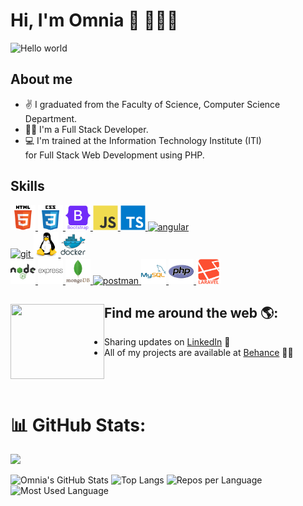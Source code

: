 # Hi, I'm Omnia 👋 👩🏾‍💻

<img src="https://raw.githubusercontent.com/sagar-viradiya/sagar-viradiya/master/resources/banner.png" alt="Hello world">

## About me
- ✌️  I graduated from the Faculty of Science, Computer Science Department.
- 👨‍💻 I'm a Full Stack Developer.
- 💻 I'm trained at the Information Technology Institute (ITI) <br>
      for Full Stack Web Development using PHP. 

## Skills
<!--    * HTML / CSS ====================
   * HTML5 / CSS3
   * JQuery ====================
   * Bootstrap
   * JavaScript
   * TypeScript
   * MySql
   * Node.js
   * Express
   * MongoDB
   * Wordpress =================
   * PHP
   * Laravel
 -->

<p align="left">
       <!--  ============================ frontend ==============================  -->
      <a href="https://www.w3.org/html/" target="_blank" rel="noreferrer">
            <img src="https://raw.githubusercontent.com/devicons/devicon/master/icons/html5/html5-original-wordmark.svg" alt="html5" width="40" height="40"/> 
      </a>
      <a href="https://www.w3schools.com/css/" target="_blank" rel="noreferrer"> 
            <img src="https://raw.githubusercontent.com/devicons/devicon/master/icons/css3/css3-original-wordmark.svg" alt="css3" width="40" height="40"/>
      </a> 
      <a href="https://getbootstrap.com" target="_blank" rel="noreferrer">
            <img src="https://raw.githubusercontent.com/devicons/devicon/master/icons/bootstrap/bootstrap-plain-wordmark.svg" alt="bootstrap" width="40" height="40"/>
      </a>
      <a href="https://developer.mozilla.org/en-US/docs/Web/JavaScript" target="_blank" rel="noreferrer">
            <img src="https://raw.githubusercontent.com/devicons/devicon/master/icons/javascript/javascript-original.svg" alt="javascript" width="40" height="40"/>
      </a>
      <a href="https://www.typescriptlang.org/" target="_blank" rel="noreferrer"> 
            <img src="https://raw.githubusercontent.com/devicons/devicon/master/icons/typescript/typescript-original.svg" alt="typescript" width="40" height="40"/>           </a>
      <a href="https://angular.io" target="_blank" rel="noreferrer">
            <img src="https://angular.io/assets/images/logos/angular/angular.svg" alt="angular" width="40" height="40"/>
      </a> 
      <br>
       <!--  ============================ linux ==============================  -->
      <a href="https://git-scm.com/" target="_blank" rel="noreferrer">
            <img src="https://www.vectorlogo.zone/logos/git-scm/git-scm-icon.svg" alt="git" width="40" height="40"/> 
      </a>
      <a href="https://www.linux.org/" target="_blank" rel="noreferrer">
            <img src="https://raw.githubusercontent.com/devicons/devicon/master/icons/linux/linux-original.svg" alt="linux" width="40" height="40"/>
      </a>
      <a href="https://www.docker.com/" target="_blank" rel="noreferrer">
            <img src="https://raw.githubusercontent.com/devicons/devicon/master/icons/docker/docker-original-wordmark.svg" alt="docker" width="40" height="40"/>
      </a>
      <br>
       <!--  ============================ Node ==============================  -->
      <a href="https://nodejs.org" target="_blank" rel="noreferrer"> 
            <img src="https://raw.githubusercontent.com/devicons/devicon/master/icons/nodejs/nodejs-original-wordmark.svg" alt="nodejs" width="40" height="40"/>
      </a>
      <a href="https://expressjs.com" target="_blank" rel="noreferrer">
            <img src="https://raw.githubusercontent.com/devicons/devicon/master/icons/express/express-original-wordmark.svg" alt="express" width="40" height="40"/>
      </a>
      <a href="https://www.mongodb.com/" target="_blank" rel="noreferrer">
            <img src="https://raw.githubusercontent.com/devicons/devicon/master/icons/mongodb/mongodb-original-wordmark.svg" alt="mongodb" width="40" height="40"/>
      </a>
      <a href="https://postman.com" target="_blank" rel="noreferrer"> 
            <img src="https://www.vectorlogo.zone/logos/getpostman/getpostman-icon.svg" alt="postman" width="40" height="40"/>
      </a>
      <!--  ============================ php ==============================  -->
      <a href="https://www.mysql.com/" target="_blank" rel="noreferrer">
            <img src="https://raw.githubusercontent.com/devicons/devicon/master/icons/mysql/mysql-original-wordmark.svg" alt="mysql" width="40" height="40"/>
      </a>
      <a href="https://www.php.net" target="_blank" rel="noreferrer">
            <img src="https://raw.githubusercontent.com/devicons/devicon/master/icons/php/php-original.svg" alt="php" width="40" height="40"/> 
      </a>
      <!-- <a href="https://laravel.com/" target="_blank" rel="noreferrer">
            <img src="https://raw.githubusercontent.com/devicons/devicon/master/icons/laravel/laravel-plain-wordmark.svg" alt="laravel" width="40" height="40"/>
      </a> -->
      <a href="https://laravel.com/" target="_blank" rel="noreferrer">
            <img src="https://raw.githubusercontent.com/devicons/devicon/v2.15.1/icons/laravel/laravel-plain-wordmark.svg" alt="laravel" width="40" height="40"/>
      </a>

</p>

  ## Find me around the web 🌎: <a href="https://github.com/OmniaAhmed208"><img align="left" width="150" height="120" src="https://img.icons8.com/color/2x/laptop.png"></a>
   - Sharing updates on <a href="https://www.linkedin.com/in/omnia-ahmed-686729247/">LinkedIn</a> 💼
   -  All of my projects are available at <a href="https://www.behance.net/omniaahmed48">Behance</a> 👨‍💻

<br><br>


# 📊 GitHub Stats:
![](http://github-profile-summary-cards.vercel.app/api/cards/repos-per-language?username=OmniaAhmed208&theme=github)

![Omnia's GitHub Stats](https://github-readme-stats.vercel.app/api?username=OmniaAhmed208&show_icons=true&theme=github_dark&include_all_commits=true&count_private=true)
![Top Langs](https://github-readme-stats.vercel.app/api/top-langs/?username=OmniaAhmed208&layout=compact&theme=github_dark)
![Repos per Language](https://github-profile-summary-cards.vercel.app/api/cards/repos-per-language?username=OmniaAhmed208&theme=github_dark)
![Most Used Language](https://github-profile-summary-cards.vercel.app/api/cards/most-commit-language?username=OmniaAhmed208&theme=github_dark)


<!--
![](http://github-profile-summary-cards.vercel.app/api/cards/most-commit-language?username=OmniaAhmed208&theme=github)
![](https://github-readme-stats.vercel.app/api?username=OmniaAhmed208&theme=default&hide_border=false&include_all_commits=true&count_private=true)
![GitHub Stats](https://github-readme-stats.vercel.app/api?username=OmniaAhmed208&count_private=true&include_all_commits=true&cache_seconds=1800&v=1)
![GitHub Stats](https://github-readme-stats.vercel.app/api?username=OmniaAhmed208&theme=default&hide_border=false&include_all_commits=true&count_private=true&cache_seconds=1800&v=3)
-->
<!-- Comments
### Hi there 👋
**OmniaAhmed208/OmniaAhmed208** is a ✨ _special_ ✨ repository because its `README.md` (this file) appears on your GitHub profile.

Here are some ideas to get you started:
💼
- 🔭 I’m currently working on ...
- 🌱 I’m currently learning ...
- 👯 I’m looking to collaborate on ...
- 🤔 I’m looking for help with ...
- 💬 Ask me about ...
- 📫 How to reach me: ...
- 😄 Pronouns: ...
- ⚡ Fun fact: ...
-->

<!-- <p><img align="center" src="https://github-readme-streak-stats.herokuapp.com/?user=omniaahmed208&" alt="omniaahmed208" /></p> -->

<!-- ## 🏆 GitHub Trophies
![](https://github-profile-trophy.vercel.app/?username=OmniaAhmed208&theme=dracula&no-frame=false&no-bg=true&margin-w=4)
 -->

<!-- # 💻 Tech Stack:
![CSS3](https://img.shields.io/badge/css3-%231572B6.svg?style=for-the-badge&logo=css3&logoColor=white) ![Angular](https://img.shields.io/badge/angular-%23DD0031.svg?style=for-the-badge&logo=angular&logoColor=white) ![Bootstrap](https://img.shields.io/badge/bootstrap-%23563D7C.svg?style=for-the-badge&logo=bootstrap&logoColor=white) ![jQuery](https://img.shields.io/badge/jquery-%230769AD.svg?style=for-the-badge&logo=jquery&logoColor=white) ![MongoDB](https://img.shields.io/badge/MongoDB-%234ea94b.svg?style=for-the-badge&logo=mongodb&logoColor=white) ![MySQL](https://img.shields.io/badge/mysql-%2300f.svg?style=for-the-badge&logo=mysql&logoColor=white) ![PHP](https://img.shields.io/badge/php-%23777BB4.svg?style=for-the-badge&logo=php&logoColor=white) ![Laravel](https://img.shields.io/badge/laravel-%23FF2D20.svg?style=for-the-badge&logo=laravel&logoColor=white) ![TypeScript](https://img.shields.io/badge/typescript-%23007ACC.svg?style=for-the-badge&logo=typescript&logoColor=white) ![HTML5](https://img.shields.io/badge/html5-%23E34F26.svg?style=for-the-badge&logo=html5&logoColor=white) -->
